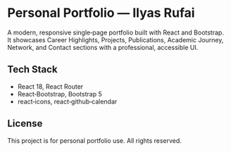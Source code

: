 # Personal Portfolio — Ilyas Rufai

A modern, responsive single‑page portfolio built with React and Bootstrap. It showcases Career Highlights, Projects, Publications, Academic Journey, Network, and Contact sections with a professional, accessible UI.

## Tech Stack

- React 18, React Router
- React‑Bootstrap, Bootstrap 5
- react‑icons, react‑github‑calendar

## License

This project is for personal portfolio use. All rights reserved.
